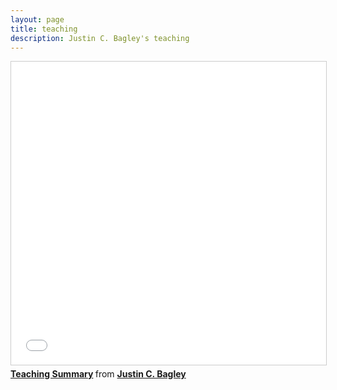 ```yaml
---
layout: page
title: teaching
description: Justin C. Bagley's teaching
---
```


<!--
<iframe src="https://www.slideshare.net/justinbagley/slideshelf" width="615px" height="470px" frameborder="0" marginwidth="0" marginheight="0" scrolling="no" style="border:none;" allowfullscreen webkitallowfullscreen mozallowfullscreen></iframe>
-->

<iframe src="//www.slideshare.net/slideshow/embed_code/key/MABTMUPvD2ZDvM" width="595" height="485" frameborder="0" marginwidth="0" marginheight="0" scrolling="no" style="border:1px solid #CCC; border-width:1px; margin-bottom:5px; max-width: 100%;" allowfullscreen> </iframe> <div style="margin-bottom:5px"> <strong> <a href="//www.slideshare.net/justinbagley/teaching-summary-77142203" title="Teaching Summary" target="_blank">Teaching Summary</a> </strong> from <strong><a href="https://www.slideshare.net/justinbagley" target="_blank">Justin C. Bagley</a></strong> </div>
